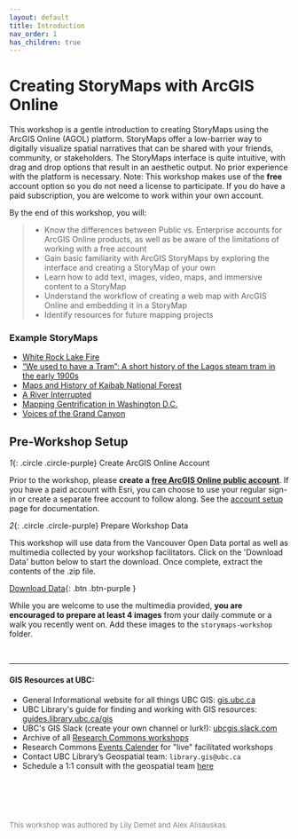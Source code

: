 ```yaml
---
layout: default
title: Introduction
nav_order: 1
has_children: true
---
```


# Creating StoryMaps with ArcGIS Online 

This workshop is a gentle introduction to creating StoryMaps using the ArcGIS Online (AGOL) platform. StoryMaps offer a low-barrier way to digitally visualize spatial narratives that can be shared with your friends, community, or stakeholders. The StoryMaps interface is quite intuitive, with drag and drop options that result in an aesthetic output. No prior experience with the platform is necessary. Note: This workshop makes use of the **free** account option so you do not need a license to participate. If you do have a paid subscription, you are welcome to work within your own account.

By the end of this workshop, you will:

> - Know the differences between Public vs. Enterprise accounts for ArcGIS Online products, as well as be aware of the limitations of working with a free account
> - Gain basic familiarity with ArcGIS StoryMaps by exploring the interface and creating a StoryMap of your own
> - Learn how to add text, images, video, maps, and immersive content to a StoryMap
> - Understand the workflow of creating a web map with ArcGIS Online and embedding it in a StoryMap
> - Identify resources for future mapping projects 

### Example StoryMaps
- [White Rock Lake Fire](https://storymaps.arcgis.com/stories/ea8c2979aeb84539a9fc7dda1f6ad6cf)
- [“We used to have a Tram”: A short history of the Lagos steam tram in the early 1900s](https://storymaps.arcgis.com/stories/e4030e1ddc8b4f078cbe96c61a5c1db7)
- [Maps and History of Kaibab National Forest](https://storymaps.arcgis.com/stories/ffb54e057a654655a73d3d2b6f8a7ae6)
- [A River Interrupted](https://storymaps.arcgis.com/stories/62917edcb76c4e10868cbb7a79638282)
- [Mapping Gentrification in Washington D.C.](https://storymaps.arcgis.com/stories/009773cc5c224421a66d1ce9ff089849)
- [Voices of the Grand Canyon](https://storymaps.arcgis.com/stories/b22a6a09bb2344ff845d9efd3e4152f7)


## Pre-Workshop Setup

*1*{: .circle .circle-purple} Create ArcGIS Online Account

Prior to the workshop, please **create a [free ArcGIS Online public account](https://www.arcgis.com/home/index.html)**. If you have a paid account with Esri, you can choose to use your regular sign-in or create a separate free account to follow along. See the <a href="./content/account-setup.md" target="_blank">account setup</a> page for documentation. 


*2*{: .circle .circle-purple} Prepare Workshop Data

This workshop will use data from the Vancouver Open Data portal as well as multimedia collected by your workshop facilitators. Click on the 'Download Data' button below to start the download. Once complete, extract the contents of the .zip file. 

[Download Data](./storymaps-workshop.zip){: .btn .btn-purple }

While you are welcome to use the multimedia provided, **you are encouraged to prepare at least 4 images** from your daily commute or a walk you recently went on. Add these images to the `storymaps-workshop` folder. 

<br>

---
#### GIS Resources at UBC:
- General Informational website for all things UBC GIS: [gis.ubc.ca](http://gis.ubc.ca/)
- UBC Library's guide for finding and working with GIS resources: [guides.library.ubc.ca/gis](http://guides.library.ubc.ca/gis)
- UBC's GIS Slack (create your own channel or lurk!): [ubcgis.slack.com](https://ubcgis.slack.com/)
- Archive of all [Research Commons workshops](https://ubc-library-rc.github.io/)
- Research Commons [Events Calender](https://researchcommons.library.ubc.ca/workshops/) for "live" facilitated workshops 
- Contact UBC Library’s Geospatial team: `library.gis@ubc.ca`
- Schedule a 1:1 consult with the geospatial team [here](https://libcal.library.ubc.ca/appointments/research_commons#s-lc-public-pt)

<p style="margin-top:90px"></p>
<p style="color:grey; font-size:13px">This workshop was authored by Lily Demet and Alex Alisauskas.</p>
